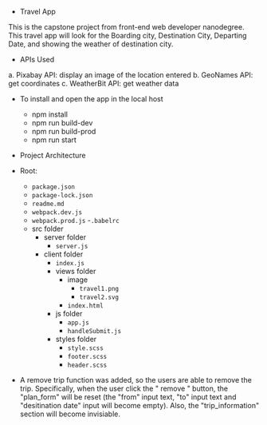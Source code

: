 - Travel App

This is the capstone project from front-end web developer nanodegree. This travel app will look for the Boarding city, Destination City, Departing Date, and showing the weather of destination city.

- APIs Used

a. Pixabay API: display an image of the location entered
b. GeoNames API: get coordinates
c. WeatherBit API: get weather data

- To install and open the app in the local host

  - npm install
  - npm run build-dev
  - npm run build-prod
  - npm run start

- Project Architecture

* Root:

  - `package.json`
  - `package-lock.json`
  - `readme.md`
  - `webpack.dev.js`
  - `webpack.prod.js` -`.babelrc`
  - src folder
    - server folder
      - `server.js`
    - client folder
      - `index.js`
      - views folder
        - image
          - `travel1.png`
          - `travel2.svg`
        - `index.html`
      - js folder
        - `app.js`
        - `handleSubmit.js`
      - styles folder
        - `style.scss`
        - `footer.scss`
        - `header.scss`

* A remove trip function was added, so the users are able to remove the trip. Specifically, when the user click the " remove " button, the "plan_form" will be reset (the "from" input text, "to" input text and "desitination date" input will become empty). Also, the "trip_information" section will become invisiable.
